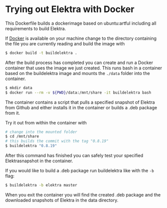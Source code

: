 # Trying out Elektra with Docker

This Dockerfile builds a dockerimage based on ubuntu:artful including all requirements to build Elektra.

If [Docker](https://www.docker.com/) is available on your machine change to the directory containing the file you are currently reading and build the image with

```sh
$ docker build -t buildelektra .
```

After the build process has completed you can create and run a Docker container that uses the image we just created.
This runs bash in a container based on the buildelektra image and mounts the `./data` folder into the container.

```sh
$ mkdir data
$ docker run --rm -v ${PWD}/data:/mnt/share -it buildelektra bash
```

The container contains a script that pulls a specified snapshot of Elektra from Github and either installs it in the container or builds a .deb package from it.

Try it out from within the container with

```sh
# change into the mounted folder
$ cd /mnt/share
# this builds the commit with the tag "0.8.19"
$ buildelektra "0.8.19"
```

After this command has finished you can safely test your specified Elektrasnapshot in the container.

If you would like to build a .deb package run buildelektra like with the `-b` flag:

```sh
$ buildelektra -b elektra master
```

When you exit the container you will find the created .deb package and the downloaded snapshots of Elektra in the data directory.
